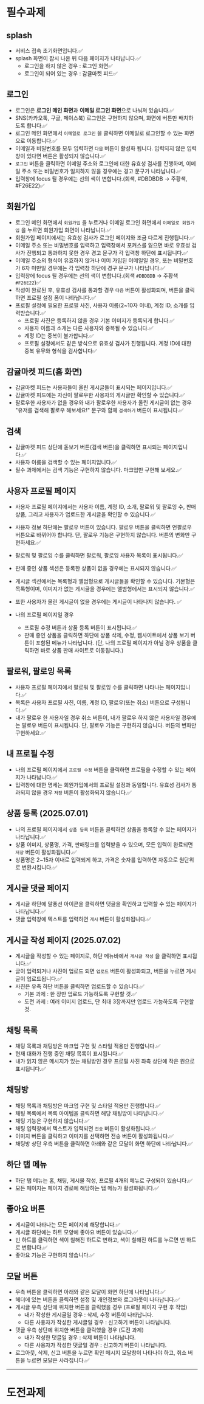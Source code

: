 # 필수과제

## splash

- 서비스 접속 초기화면입니다.✅
- splash 화면이 잠시 나온 뒤 다음 페이지가 나타납니다.✅
  - 로그인을 하지 않은 경우 : 로그인 화면✅
  - 로그인이 되어 있는 경우 : 감귤마켓 피드✅

## 로그인

- 로그인은 **로그인 메인 화면**과 **이메일 로그인 화면**으로 나눠져 있습니다.✅
- SNS(카카오톡, 구글, 페이스북) 로그인은 구현하지 않으며, 화면에 버튼만 배치하도록 합니다.✅
- 로그인 메인 화면에서 `이메일로 로그인` 을 클릭하면 이메일로 로그인할 수 있는 화면으로 이동합니다.✅
- 이메일과 비밀번호를 모두 입력하면 `다음` 버튼이 활성화 됩니다. 입력되지 않은 입력창이 있다면 버튼은 활성되지 않습니다.✅
- `로그인` 버튼을 클릭하면 이메일 주소와 로그인에 대한 유효성 검사를 진행하며, 이메일 주소 또는 비밀번호가 일치하지 않을 경우에는 경고 문구가 나타납니다.✅
- 입력창에 focus 될 경우에는 선의 색이 변합니다.(회색, #DBDBDB → 주황색, #F26E22)✅

## 회원가입

- 로그인 메인 화면에서 `회원가입` 을 누르거나 이메일 로그인 화면에서 `이메일로 회원가입` 을 누르면 회원가입 화면이 나타납니다.✅
- 회원가입 페이지에서는 유효성 검사가 로그인 페이지와 조금 다르게 진행됩니다.✅
- 이메일 주소 또는 비밀번호를 입력하고 입력창에서 포커스를 잃으면 바로 유효성 검사가 진행되고 통과하지 못한 경우 경고 문구가 각 입력창 하단에 표시됩니다.✅
- 이메일 주소의 형식이 유효하지 않거나 이미 가입된 이메일일 경우, 또는 비밀번호가 6자 미만일 경우에는 각 입력창 하단에 경구 문구가 나타납니다.✅
- 입력창에 focus 될 경우에는 선의 색이 변합니다.(회색 `#DBDBDB` → 주황색 `#F26E22`)✅
- 작성이 완료된 후, 유효성 검사를 통과할 경우 `다음` 버튼이 활성화되며, 버튼을 클릭하면 프로필 설정 폼이 나타납니다.✅
- 프로필 설정에 필요한 프로필 사진, 사용자 이름(2~10자 이내), 계정 ID, 소개를 입력받습니다.✅
  - 프로필 사진은 등록하지 않을 경우 기본 이미지가 등록되게 합니다.✅
  - 사용자 이름과 소개는 다른 사용자와 중복될 수 있습니다.✅
  - 계정 ID는 중복이 불가합니다.✅
  - 프로필 설정에서도 같은 방식으로 유효성 검사가 진행됩니다. 계정 ID에 대한 중복 유무와 형식을 검사합니다✅

## 감귤마켓 피드(홈 화면)

- 감귤마켓 피드는 사용자들이 올린 게시글들이 표시되는 페이지입니다.✅
- 감귤마켓 피드에는 자신이 팔로우한 사용자의 게시글만 확인할 수 있습니다.✅
- 팔로우한 사용자가 없을 경우와 내가 팔로우한 사용자가 올린 게시글이 없는 경우 "유저를 검색해 팔로우 해보세요!" 문구와 함께 `검색하기` 버튼이 표시됩니다.✅

## 검색

- 감귤마켓 피드 상단에 돋보기 버튼(검색 버튼)을 클릭하면 표시되는 페이지입니다.✅
- 사용자 이름을 검색할 수 있는 페이지입니다.✅
- 필수 과제에서는 검색 기능은 구현하지 않습니다. 마크업만 구현해 보세요.✅

## 사용자 프로필 페이지

- 사용자 프로필 페이지에서는 사용자 이름, 계정 ID, 소개, 팔로워 및 팔로잉 수, 판매 상품, 그리고 사용자가 업로드한 게시글을 확인할 수 있습니다.✅
- 사용자 정보 하단에는 팔로우 버튼이 있습니다. 팔로우 버튼을 클릭하면 언팔로우 버튼으로 바뀌어야 합니다. 단, 팔로우 기능은 구현하지 않습니다. 버튼의 변화만 구현하세요.✅
- 팔로워 및 팔로잉 수를 클릭하면 팔로워, 팔로잉 사용자 목록이 표시됩니다.✅
- 판매 중인 상품 섹션은 등록한 상품이 없을 경우에는 표시되지 않습니다.✅
- 게시글 섹션에서는 목록형과 앨범형으로 게시글들을 확인할 수 있습니다. 기본형은 목록형이며, 이미지가 없는 게시글을 경우에는 앨범형에서는 표시되지 않습니다.✅
- 또한 사용자가 올린 게시글이 없을 경우에는 게시글이 나타나지 않습니다. ✅
- 나의 프로필 페이지일 경우

  - 프로필 수정 버튼과 상품 등록 버튼이 표시됩니다.✅
  - 판매 중인 상품을 클릭하면 하단에 상품 삭제, 수정, 웹사이트에서 상품 보기 버튼이 포함된 메뉴가 나타납니다. (단, 나의 프로필 페이지가 아닐 경우 상품을 클릭하면 바로 상품 판매 사이트로 이동됩니다.)

## 팔로워, 팔로잉 목록

- 사용자 프로필 페이지에서 팔로워 및 팔로잉 수를 클릭하면 나타나는 페이지입니다.✅
- 목록은 사용자 프로필 사진, 이름, 계정 ID, 팔로우(또는 취소) 버튼으로 구성됩니다.✅
- 내가 팔로우 한 사용자일 경우 취소 버튼이, 내가 팔로우 하지 않은 사용자일 경우에는 팔로우 버튼이 표시됩니다. 단, 팔로우 기능은 구현하지 않습니다. 버튼의 변화만 구현하세요.✅

## 내 프로필 수정

- 나의 프로필 페이지에서 `프로필 수정` 버튼을 클릭하면 프로필을 수정할 수 있는 페이지가 나타납니다.✅
- 입력창에 대한 명세는 회원가입에서의 프로필 설정과 동일합니다. 유효성 검사가 통과되지 않을 경우 `저장` 버튼이 활성화되지 않습니다.✅

## 상품 등록 (2025.07.01)

- 나의 프로필 페이지에서 `상품 등록` 버튼을 클릭하면 상품을 등록할 수 있는 페이지가 나타납니다.✅
- 상품 이미지, 상품명, 가격, 판매링크를 입력받을 수 있으며, 모든 입력이 완료되면 `저장` 버튼이 활성화됩니다.✅
- 상품명은 2~15자 이내로 입력되게 하고, 가격은 숫자를 입력하면 자동으로 원단위로 변환시킵니다.✅

## 게시글 댓글 페이지

- 게시글 하단에 말풍선 아이콘을 클릭하면 댓글을 확인하고 입력할 수 있는 페이지가 나타납니다.✅
- 댓글 입력창에 텍스트를 입력하면 `게시` 버튼이 활성화됩니다.✅

## 게시글 작성 페이지 (2025.07.02)

- 게시글을 작성할 수 있는 페이지로, 하단 메뉴바에서 `게시글 작성` 을 클릭하면 표시됩니다.✅
- 글이 입력되거나 사진이 업로드 되면 `업로드` 버튼이 활성화되고, 버튼을 누르면 게시글이 업로드됩니다.✅
- 사진은 우측 하단 버튼을 클릭하면 업로드할 수 있습니다.✅
  - 기본 과제 : 한 장만 업로드 가능하도록 구현할 것.✅
  - 도전 과제 : 여러 이미지 업로드, 단 최대 3장까지만 업로드 가능하도록 구현할 것.

## 채팅 목록

- 채팅 목록과 채팅방은 마크업 구현 및 스타일 적용만 진행합니다.✅
- 현재 대화가 진행 중인 채팅 목록이 표시됩니다.✅
- 내가 읽지 않은 메시지가 있는 채팅방인 경우 프로필 사진 좌측 상단에 작은 원으로 표시됩니다.✅

## 채팅방

- 채팅 목록과 채팅방은 마크업 구현 및 스타일 적용만 진행합니다.✅
- 채팅 목록에서 목록 아이템을 클릭하면 해당 채팅방이 나타납니다.✅
- 채팅 기능은 구현하지 않습니다.✅
- 채팅 입력창에서 텍스트가 입력되면 `전송` 버튼이 활성화됩니다.✅
- 이미지 버튼을 클릭하고 이미지를 선택하면 전송 버튼이 활성화됩니다.✅
- 채팅방 상단 우측 버튼을 클릭하면 아래와 같은 모달이 화면 하단에 나타납니다.✅

## 하단 탭 메뉴

- 하단 탭 메뉴는 홈, 채팅, 게시물 작성, 프로필 4개의 메뉴로 구성되어 있습니다.✅
- 모든 페이지는 페이지 경로에 해당하는 탭 메뉴가 활성화됩니다.✅

## 좋아요 버튼

- 게시글이 나타나는 모든 페이지에 해당합니다.✅
- 게시글 하단에는 하트 모양에 좋아요 버튼이 있습니다.✅
- 빈 하트를 클릭하면 색이 칠해진 하트로 변하고, 색이 칠해진 하트를 누르면 빈 하트로 변합니다.✅
- 좋아요 기능은 구현하지 않습니다.✅

## 모달 버튼

- 우측 버튼을 클릭하면 아래와 같은 모달이 화면 하단에 나타납니다.✅
- 헤더에 있는 버튼을 클릭하면 설정 및 개인정보와 로그아웃이 나타납니다.✅
- 게시글 우측 상단에 위치한 버튼을 클릭했을 경우 (프로필 페이지 구현 후 작업)
  - 내가 작성한 게시글일 경우 : 삭제, 수정 버튼이 나타납니다.
  - 다른 사용자가 작성한 게시글일 경우 : 신고하기 버튼이 나타납니다.
- 댓글 우측 상단에 위치한 버튼을 클릭했을 경우 (도전 과제)
  - 내가 작성한 댓글일 경우 : 삭제 버튼이 나타납니다.
  - 다른 사용자가 작성한 댓글일 경우 : 신고하기 버튼이 나타납니다.
- 로그아웃, 삭제, 신고 버튼을 누르면 확인 메시지 모달창이 나타나야 하고, 취소 버튼을 누르면 모달은 사라집니다.✅

---

# 도전과제
